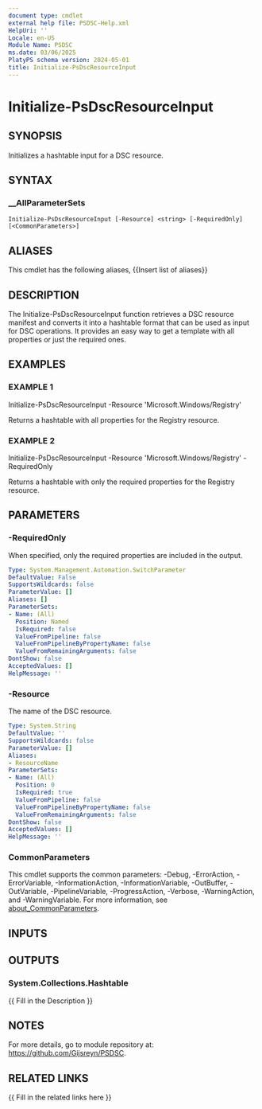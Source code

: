 ```yaml
---
document type: cmdlet
external help file: PSDSC-Help.xml
HelpUri: ''
Locale: en-US
Module Name: PSDSC
ms.date: 03/06/2025
PlatyPS schema version: 2024-05-01
title: Initialize-PsDscResourceInput
---
```


# Initialize-PsDscResourceInput

## SYNOPSIS

Initializes a hashtable input for a DSC resource.

## SYNTAX

### __AllParameterSets

```
Initialize-PsDscResourceInput [-Resource] <string> [-RequiredOnly] [<CommonParameters>]
```

## ALIASES

This cmdlet has the following aliases,
  {{Insert list of aliases}}

## DESCRIPTION

The Initialize-PsDscResourceInput function retrieves a DSC resource manifest and converts it into
a hashtable format that can be used as input for DSC operations.
It provides an easy way to get
a template with all properties or just the required ones.

## EXAMPLES

### EXAMPLE 1

Initialize-PsDscResourceInput -Resource 'Microsoft.Windows/Registry'

Returns a hashtable with all properties for the Registry resource.

### EXAMPLE 2

Initialize-PsDscResourceInput -Resource 'Microsoft.Windows/Registry' -RequiredOnly

Returns a hashtable with only the required properties for the Registry resource.

## PARAMETERS

### -RequiredOnly

When specified, only the required properties are included in the output.

```yaml
Type: System.Management.Automation.SwitchParameter
DefaultValue: False
SupportsWildcards: false
ParameterValue: []
Aliases: []
ParameterSets:
- Name: (All)
  Position: Named
  IsRequired: false
  ValueFromPipeline: false
  ValueFromPipelineByPropertyName: false
  ValueFromRemainingArguments: false
DontShow: false
AcceptedValues: []
HelpMessage: ''
```

### -Resource

The name of the DSC resource.

```yaml
Type: System.String
DefaultValue: ''
SupportsWildcards: false
ParameterValue: []
Aliases:
- ResourceName
ParameterSets:
- Name: (All)
  Position: 0
  IsRequired: true
  ValueFromPipeline: false
  ValueFromPipelineByPropertyName: false
  ValueFromRemainingArguments: false
DontShow: false
AcceptedValues: []
HelpMessage: ''
```

### CommonParameters

This cmdlet supports the common parameters: -Debug, -ErrorAction, -ErrorVariable,
-InformationAction, -InformationVariable, -OutBuffer, -OutVariable, -PipelineVariable,
-ProgressAction, -Verbose, -WarningAction, and -WarningVariable. For more information, see
[about_CommonParameters](https://go.microsoft.com/fwlink/?LinkID=113216).

## INPUTS

## OUTPUTS

### System.Collections.Hashtable

{{ Fill in the Description }}

## NOTES

For more details, go to module repository at: https://github.com/Gijsreyn/PSDSC.


## RELATED LINKS

{{ Fill in the related links here }}

